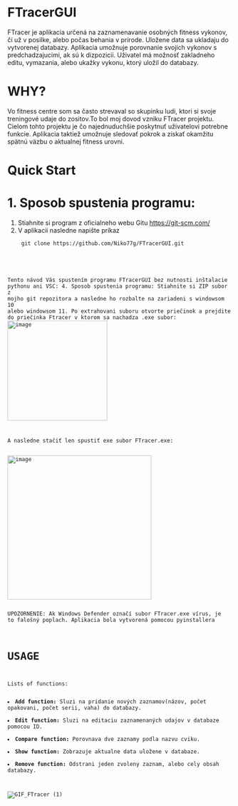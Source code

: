 # FTracerGUI
FTracer je aplikacia určená na zaznamenavanie osobných fitness vykonov, či už v posilke, alebo počas behania v prírode. Uložene data sa ukladaju do vytvorenej databazy. Aplikacia umožnuje porovnanie svojích vykonov s predchadzajucimi, ak sú k dizpozicii. Uživatel má možnosť zakladneho editu, vymazania, alebo ukažky vykonu, ktorý uložil do databazy. 
# WHY?
Vo fitness centre som sa často strevaval so skupinku ludi, ktori si svoje treningové udaje do zositov.To bol moj dovod vzniku FTracer projektu. Cielom tohto projektu je čo najednuduchšie poskytnuť uživatelovi potrebne funkcie. Aplikacia taktiež umožnuje sledovať pokrok a získať okamžitu spätnú väzbu o aktualnej fitness urovni.
# Quick Start
# 1. Sposob spustenia programu:
1. Stiahnite si program z oficialneho webu Gitu https://git-scm.com/
2. V aplikacii nasledne napište príkaz
   <div class="snippet-clipboard-content notranslate position-relative overflow-auto" data-snippet-clipboard-copy-content=" git clone https://github.com/Niko77g/FTracerGUI.gits"><pre lang="terminal" class="notranslate"><code> git clone https://github.com/Niko77g/FTracerGUI.git

Tento návod Vás spustením programu FTracerGUI bez nutnosti inštalacie pythonu ani VSC:
4. Sposob spustenia programu:
Stiahnite si ZIP subor z mojho git repozitora a nasledne ho rozbalte na zariadeni s windowsom 10 alebo windowsom 11.
Po extrahovani suboru otvorte priečinok a prejdite do priečinka Ftracer v ktorom sa nachadza .exe subor:
<img width="224" alt="image" src="https://github.com/Niko77g/FTracerGUI/assets/94113127/c89340c8-27aa-4242-b515-d809f071377e">

A nasledne stačiť len spustiť exe subor FTracer.exe:

<img width="323" alt="image" src="https://github.com/Niko77g/FTracerGUI/assets/94113127/b0d24311-06bf-4fa3-94b3-5926eabb9a78">

UPOZORNENIE: Ak Windows Defender označí subor FTracer.exe vírus, je to falošný poplach. Aplikacia bola vytvorená pomocou pyinstallera
# USAGE
Lists of functions: 
<li><strong>Add function:</strong> Sluzi na pridanie nových zaznamov(názov, počet opakovani, počet serii, vaha) do databazy. </li>
<li><strong>Edit function:</strong> Sluzi na editaciu zaznamenaných udajov v databaze pomocou ID.</li>
<li><strong>Compare function:</strong> Porovnava dve zaznamy podla nazvu cviku.</li>
<li><strong>Show function:</strong> Zobrazuje aktualne data uložene v databaze.</li>
<li><strong>Remove function:</strong> Odstrani jeden zvoleny zaznam, alebo cely obsah databazy.</li>

![GIF_FTracer (1)](https://github.com/Niko77g/FTracerGUI/assets/94113127/3cbb6cb9-4fd6-4285-aeae-cbf1b0391eb6)





